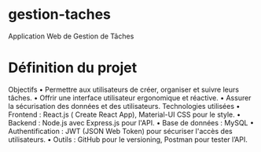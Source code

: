 # gestion-taches
 Application Web de Gestion de Tâches
# Définition du projet
Objectifs
•	Permettre aux utilisateurs de créer, organiser et suivre leurs tâches.
•	Offrir une interface utilisateur ergonomique et réactive.
•	Assurer la sécurisation des données et des utilisateurs.
Technologies utilisées
•	Frontend : React.js ( Create React App), Material-UI CSS pour le style.
•	Backend : Node.js avec Express.js pour l'API.
•	Base de données : MySQL
•	Authentification : JWT (JSON Web Token) pour sécuriser l'accès des utilisateurs.
•	Outils : GitHub pour le versioning, Postman pour tester l’API.
